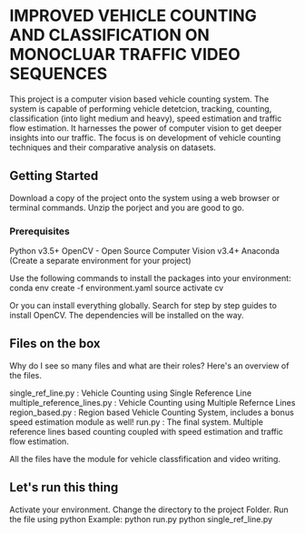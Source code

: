 # IMPROVED VEHICLE COUNTING AND CLASSIFICATION ON MONOCLUAR TRAFFIC VIDEO SEQUENCES
This project is a computer vision based vehicle counting system. The system is capable of performing vehicle detetcion, tracking, counting, classification (into light medium and heavy), speed estimation and traffic flow estimation. It harnesses the power of computer vision to get deeper insights into our traffic. The focus is on development of vehicle counting techniques and their comparative analysis on datasets.

## Getting Started
Download a copy of the project onto the system using a web browser or terminal commands. Unzip the porject and you are good to go.

### Prerequisites
Python v3.5+
OpenCV - Open Source Computer Vision v3.4+ 
Anaconda (Create a separate environment for your project)

Use the following commands to install the packages into your environment:
conda env create -f environment.yaml
source activate cv

Or you can install everything globally. Search for step by step guides to install OpenCV. The dependencies will be installed on the way.

## Files on the box
Why do I see so many files and what are their roles?
Here's an overview of the files.

single_ref_line.py : Vehicle Counting using Single Reference Line
multiple_reference_lines.py : Vehicle Counting using Multiple Refernce Lines
region_based.py : Region based Vehicle Counting System, includes a bonus speed estimation module as well!
run.py : The final system. Multiple reference lines based counting coupled with speed estimation and traffic flow estimation.

All the files have the module for vehicle classfification and video writing.

## Let's run this thing

Activate your environment. Change the directory to the project Folder. Run the file using python
Example:
python run.py
python single_ref_line.py
